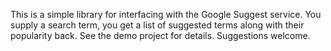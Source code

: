 This is a simple library for interfacing with the Google Suggest service. You supply a search term, you get a list of suggested terms along with their popularity back. See the demo project for details. Suggestions welcome.
